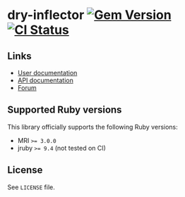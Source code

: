 <!--- this file is synced from dry-rb/template-gem project -->
[gem]: https://rubygems.org/gems/dry-inflector
[actions]: https://github.com/dry-rb/dry-inflector/actions

# dry-inflector [![Gem Version](https://badge.fury.io/rb/dry-inflector.svg)][gem] [![CI Status](https://github.com/dry-rb/dry-inflector/workflows/ci/badge.svg)][actions]

## Links

* [User documentation](https://dry-rb.org/gems/dry-inflector)
* [API documentation](http://rubydoc.info/gems/dry-inflector)
* [Forum](https://discourse.dry-rb.org)

## Supported Ruby versions

This library officially supports the following Ruby versions:

* MRI `>= 3.0.0`
* jruby `>= 9.4` (not tested on CI)

## License

See `LICENSE` file.
